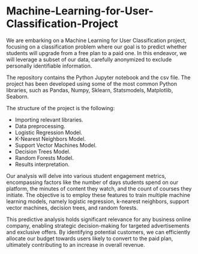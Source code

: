 # Machine-Learning-for-User-Classification-Project

We are embarking on a Machine Learning for User Classification project, focusing on a classification problem where our goal is to predict whether students will upgrade from a free plan to a paid one. In this endeavor, we will leverage a subset of our data, carefully anonymized to exclude personally identifiable information.

The repository contains the Python Jupyter notebook and the csv file. The project has been developed using some of the most common Python libraries, such as Pandas, Numpy, Sklearn, Statsmodels, Matplotlib, Seaborn.

The structure of the project is the following:
  * Importing relevant libraries.
  * Data preprocessing.
  * Logistic Regression Model.
  * K-Nearest Neighbors Model.
  * Support Vector Machines Model.
  * Decision Trees Model.
  * Random Forests Model.
  * Results interpretation.

Our analysis will delve into various student engagement metrics, encompassing factors like the number of days students spend on our platform, the minutes of content they watch, and the count of courses they initiate. The objective is to employ these features to train multiple machine learning models, namely logistic regression, k-nearest neighbors, support vector machines, decision trees, and random forests.

This predictive analysis holds significant relevance for any business online company, enabling strategic decision-making for targeted advertisements and exclusive offers. By identifying potential customers, we can efficiently allocate our budget towards users likely to convert to the paid plan, ultimately contributing to an increase in overall revenue.


